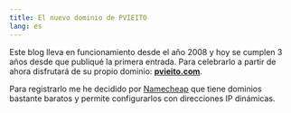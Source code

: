 ```yaml
---
title: El nuevo dominio de PVIEITO
lang: es
---
```


Este blog lleva en funcionamiento desde el año 2008 y hoy se cumplen 3 años desde que publiqué la primera entrada. Para celebrarlo a partir de ahora disfrutará de su propio dominio: [**pvieito.com**][1].

Para registrarlo me he decidido por [Namecheap][2] que tiene dominios bastante baratos y permite configurarlos con direcciones IP dinámicas.

   [1]: https://pvieito.com
   [2]: https://www.namecheap.com/
